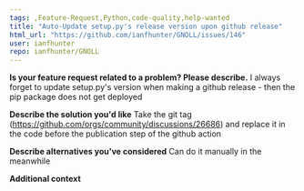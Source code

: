 ```yaml
---
tags: ,Feature-Request,Python,code-quality,help-wanted
title: "Auto-Update setup.py's release version upon github release"
html_url: "https://github.com/ianfhunter/GNOLL/issues/146"
user: ianfhunter
repo: ianfhunter/GNOLL
---
```


**Is your feature request related to a problem? Please describe.**
I always forget to update setup.py's version when making a github release - then the pip package does not get deployed

**Describe the solution you'd like**
Take the git tag (https://github.com/orgs/community/discussions/26686) and replace it in the code before the publication step of the github action

**Describe alternatives you've considered**
Can do it manually in the meanwhile

**Additional context**
